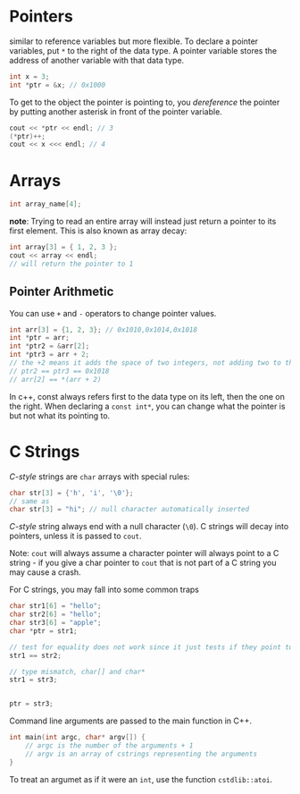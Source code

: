 # Pointers
similar to reference variables but more flexible.
To declare a pointer variables, put `*` to the right of the data type.  A pointer variable stores the address of another variable with that data type.
```cpp
int x = 3;
int *ptr = &x; // 0x1000
```
To get to the object the pointer is pointing to, you *dereference* the pointer by putting another asterisk in front of the pointer variable.
```cpp
cout << *ptr << endl; // 3
(*ptr)++;
cout << x <<< endl; // 4
```
# Arrays
```cpp
int array_name[4];
```

**note**: Trying to read an entire array will instead just return a pointer to its first element. This is also known as array decay:
```cpp
int array[3] = { 1, 2, 3 };
cout << array << endl;
// will return the pointer to 1
```
## Pointer Arithmetic
You can use `+` and `-` operators to change pointer values.
```cpp
int arr[3] = {1, 2, 3}; // 0x1010,0x1014,0x1018
int *ptr = arr;
int *ptr2 = &arr[2];
int *ptr3 = arr + 2;
// the +2 means it adds the space of two integers, not adding two to the value, so
// ptr2 == ptr3 == 0x1018
// arr[2] == *(arr + 2)
```
In c++, const always refers first to the data type on its left, then the one on the right. When declaring a `const int*`, you can change what the pointer is but not what its pointing to.
# C Strings
*C-style* strings are `char` arrays with special rules:
```cpp
char str[3] = {'h', 'i', '\0'};
// same as
char str[3] = "hi"; // null character automatically inserted
```
*C-style* string always end with a null character (`\0`). C strings will decay into pointers, unless it is passed to `cout`.

Note: `cout` will always assume a character pointer will always point to a C string - if you give a char pointer to `cout` that is not part of a C string you may cause a crash.

For C strings, you may fall into some common traps
```cpp
char str1[6] = "hello";
char str2[6] = "hello";
char str3[6] = "apple";
char *ptr = str1;

// test for equality does not work since it just tests if they point to the same location
str1 == str2;

// type mismatch, char[] and char*
str1 = str3;


ptr = str3;
```

Command line arguments are passed to the main function in C++.

```cpp
int main(int argc, char* argv[]) {
	// argc is the number of the arguments + 1
	// argv is an array of cstrings representing the arguments
}
```

To treat an argumet as if it were an `int`, use the function `cstdlib::atoi`.
